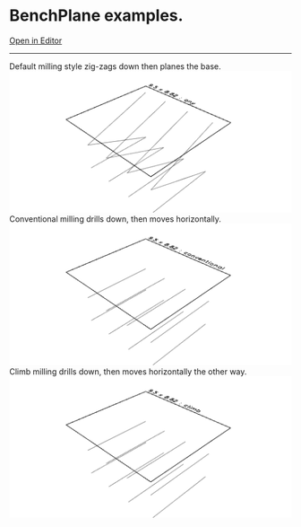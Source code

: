 # BenchPlane examples.

[Open in Editor](https://jsxcad.js.org/preAlphaHead/#JSxCAD@https://gitcdn.link/cdn/jsxcad/JSxCAD/master/algorithm/toolpath/BenchPlane.nb)

---

Default milling style zig-zags down then planes the base.
![Image](BenchPlane.md.1.png)
Conventional milling drills down, then moves horizontally.
![Image](BenchPlane.md.2.png)
Climb milling drills down, then moves horizontally the other way.
![Image](BenchPlane.md.3.png)

